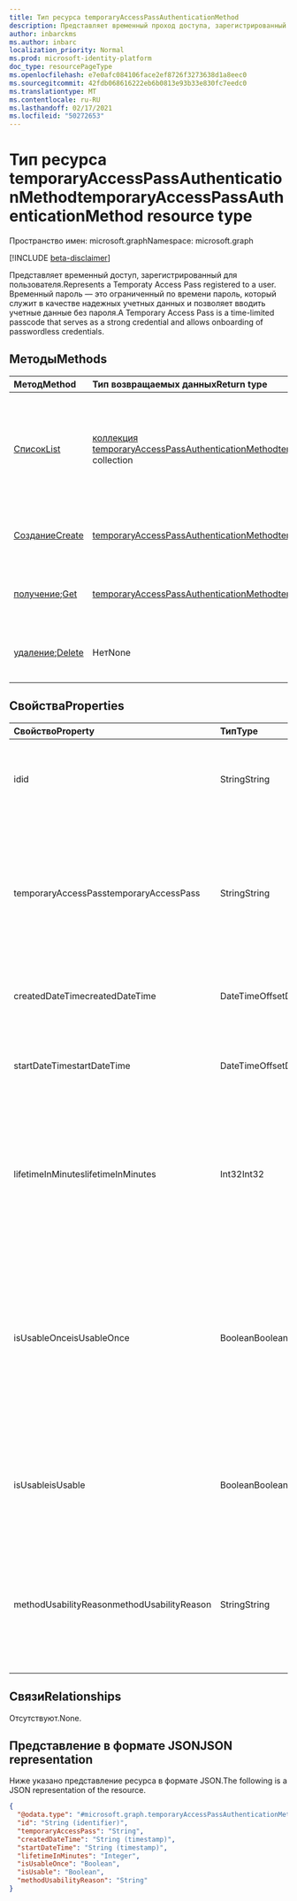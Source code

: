 ```yaml
---
title: Тип ресурса temporaryAccessPassAuthenticationMethod
description: Представляет временный проход доступа, зарегистрированный для пользователя.
author: inbarckms
ms.author: inbarc
localization_priority: Normal
ms.prod: microsoft-identity-platform
doc_type: resourcePageType
ms.openlocfilehash: e7e0afc084106face2ef8726f3273638d1a8eec0
ms.sourcegitcommit: 42fdb068616222eb6b0813e93b33e830fc7eedc0
ms.translationtype: MT
ms.contentlocale: ru-RU
ms.lasthandoff: 02/17/2021
ms.locfileid: "50272653"
---
```

# <a name="temporaryaccesspassauthenticationmethod-resource-type"></a><span data-ttu-id="fd1db-103">Тип ресурса temporaryAccessPassAuthenticationMethod</span><span class="sxs-lookup"><span data-stu-id="fd1db-103">temporaryAccessPassAuthenticationMethod resource type</span></span>

<span data-ttu-id="fd1db-104">Пространство имен: microsoft.graph</span><span class="sxs-lookup"><span data-stu-id="fd1db-104">Namespace: microsoft.graph</span></span>

[!INCLUDE [beta-disclaimer](../../includes/beta-disclaimer.md)]

<span data-ttu-id="fd1db-105">Представляет временный доступ, зарегистрированный для пользователя.</span><span class="sxs-lookup"><span data-stu-id="fd1db-105">Represents a Temporaty Access Pass registered to a user.</span></span> <span data-ttu-id="fd1db-106">Временный пароль — это ограниченный по времени пароль, который служит в качестве надежных учетных данных и позволяет вводить учетные данные без пароля.</span><span class="sxs-lookup"><span data-stu-id="fd1db-106">A Temporary Access Pass is a time-limited passcode that serves as a strong credential and allows onboarding of passwordless credentials.</span></span>

## <a name="methods"></a><span data-ttu-id="fd1db-107">Методы</span><span class="sxs-lookup"><span data-stu-id="fd1db-107">Methods</span></span>
|<span data-ttu-id="fd1db-108">Метод</span><span class="sxs-lookup"><span data-stu-id="fd1db-108">Method</span></span>|<span data-ttu-id="fd1db-109">Тип возвращаемых данных</span><span class="sxs-lookup"><span data-stu-id="fd1db-109">Return type</span></span>|<span data-ttu-id="fd1db-110">Описание</span><span class="sxs-lookup"><span data-stu-id="fd1db-110">Description</span></span>|
|:---|:---|:---|
|[<span data-ttu-id="fd1db-111">Список</span><span class="sxs-lookup"><span data-stu-id="fd1db-111">List</span></span>](../api/temporaryaccesspassauthenticationmethod-list.md)|<span data-ttu-id="fd1db-112">[коллекция temporaryAccessPassAuthenticationMethod](../resources/temporaryaccesspassauthenticationmethod.md)</span><span class="sxs-lookup"><span data-stu-id="fd1db-112">[temporaryAccessPassAuthenticationMethod](../resources/temporaryaccesspassauthenticationmethod.md) collection</span></span>|<span data-ttu-id="fd1db-113">Получить список временных **объектовAccessPassAuthenticationMethod** пользователя и их свойств.</span><span class="sxs-lookup"><span data-stu-id="fd1db-113">Retrieve a list of a user's **temporaryAccessPassAuthenticationMethod** objects and their properties.</span></span> <span data-ttu-id="fd1db-114">У пользователей может быть только один метод проверки подлинности с временным доступом.</span><span class="sxs-lookup"><span data-stu-id="fd1db-114">Users can only have one Temporary Access Pass authentication method.</span></span>|
|[<span data-ttu-id="fd1db-115">Создание</span><span class="sxs-lookup"><span data-stu-id="fd1db-115">Create</span></span>](../api/temporaryaccesspassauthenticationmethod-post.md)|[<span data-ttu-id="fd1db-116">temporaryAccessPassAuthenticationMethod</span><span class="sxs-lookup"><span data-stu-id="fd1db-116">temporaryAccessPassAuthenticationMethod</span></span>](../resources/temporaryaccesspassauthenticationmethod.md)|<span data-ttu-id="fd1db-117">Создание объекта **temporaryAccessPassAuthenticationMethod** пользователя.</span><span class="sxs-lookup"><span data-stu-id="fd1db-117">Create a user's **temporaryAccessPassAuthenticationMethod** object.</span></span>|
|<span data-ttu-id="fd1db-118">[получение](../api/temporaryaccesspassauthenticationmethod-get.md);</span><span class="sxs-lookup"><span data-stu-id="fd1db-118">[Get](../api/temporaryaccesspassauthenticationmethod-get.md)</span></span>|[<span data-ttu-id="fd1db-119">temporaryAccessPassAuthenticationMethod</span><span class="sxs-lookup"><span data-stu-id="fd1db-119">temporaryAccessPassAuthenticationMethod</span></span>](../resources/temporaryaccesspassauthenticationmethod.md)|<span data-ttu-id="fd1db-120">Извлечение свойств временного объекта **UserAccessPassAuthenticationMethod.**</span><span class="sxs-lookup"><span data-stu-id="fd1db-120">Retrieve the properties of the user's **temporaryAccessPassAuthenticationMethod** object.</span></span>||
|<span data-ttu-id="fd1db-121">[удаление](../api/temporaryaccesspassauthenticationmethod-delete.md);</span><span class="sxs-lookup"><span data-stu-id="fd1db-121">[Delete](../api/temporaryaccesspassauthenticationmethod-delete.md)</span></span>|<span data-ttu-id="fd1db-122">Нет</span><span class="sxs-lookup"><span data-stu-id="fd1db-122">None</span></span>|<span data-ttu-id="fd1db-123">Удаление объекта **temporaryAccessPassAuthenticationMethod** пользователя.</span><span class="sxs-lookup"><span data-stu-id="fd1db-123">Delete a user's **temporaryAccessPassAuthenticationMethod** object.</span></span>|

## <a name="properties"></a><span data-ttu-id="fd1db-124">Свойства</span><span class="sxs-lookup"><span data-stu-id="fd1db-124">Properties</span></span>
|<span data-ttu-id="fd1db-125">Свойство</span><span class="sxs-lookup"><span data-stu-id="fd1db-125">Property</span></span>|<span data-ttu-id="fd1db-126">Тип</span><span class="sxs-lookup"><span data-stu-id="fd1db-126">Type</span></span>|<span data-ttu-id="fd1db-127">Описание</span><span class="sxs-lookup"><span data-stu-id="fd1db-127">Description</span></span>|
|:---|:---|:---|
|<span data-ttu-id="fd1db-128">id</span><span class="sxs-lookup"><span data-stu-id="fd1db-128">id</span></span>|<span data-ttu-id="fd1db-129">String</span><span class="sxs-lookup"><span data-stu-id="fd1db-129">String</span></span>|<span data-ttu-id="fd1db-130">Идентификатор временного доступа, зарегистрированного для этого пользователя.</span><span class="sxs-lookup"><span data-stu-id="fd1db-130">The identifier of the Temporary Access Pass registered to this user.</span></span>|
|<span data-ttu-id="fd1db-131">temporaryAccessPass</span><span class="sxs-lookup"><span data-stu-id="fd1db-131">temporaryAccessPass</span></span>|<span data-ttu-id="fd1db-132">String</span><span class="sxs-lookup"><span data-stu-id="fd1db-132">String</span></span>|<span data-ttu-id="fd1db-133">ВременныйaccessPass, используемый для проверки подлинности.</span><span class="sxs-lookup"><span data-stu-id="fd1db-133">The temporaryAccessPass used to authenticate.</span></span> <span data-ttu-id="fd1db-134">Возвращается только при создании нового временногоaccessPass; возвращается как NULL с get.</span><span class="sxs-lookup"><span data-stu-id="fd1db-134">Returned only on creation of a new temporaryAccessPass; returned as NULL with GET.</span></span>|
|<span data-ttu-id="fd1db-135">createdDateTime</span><span class="sxs-lookup"><span data-stu-id="fd1db-135">createdDateTime</span></span>|<span data-ttu-id="fd1db-136">DateTimeOffset</span><span class="sxs-lookup"><span data-stu-id="fd1db-136">DateTimeOffset</span></span>|<span data-ttu-id="fd1db-137">Дата и время создания temporaryAccessPass.</span><span class="sxs-lookup"><span data-stu-id="fd1db-137">The date and time when the temporaryAccessPass was created.</span></span>|
|<span data-ttu-id="fd1db-138">startDateTime</span><span class="sxs-lookup"><span data-stu-id="fd1db-138">startDateTime</span></span>|<span data-ttu-id="fd1db-139">DateTimeOffset</span><span class="sxs-lookup"><span data-stu-id="fd1db-139">DateTimeOffset</span></span>|<span data-ttu-id="fd1db-140">Дата и время, когда временныйaccessPass становится доступным для использования.</span><span class="sxs-lookup"><span data-stu-id="fd1db-140">The date and time when the temporaryAccessPass becomes available to use.</span></span>|
|<span data-ttu-id="fd1db-141">lifetimeInMinutes</span><span class="sxs-lookup"><span data-stu-id="fd1db-141">lifetimeInMinutes</span></span>|<span data-ttu-id="fd1db-142">Int32</span><span class="sxs-lookup"><span data-stu-id="fd1db-142">Int32</span></span>|<span data-ttu-id="fd1db-143">Время существования temporaryAccessPass в минутах, начиная с startDateTime.</span><span class="sxs-lookup"><span data-stu-id="fd1db-143">The lifetime of the temporaryAccessPass in minutes starting at startDateTime.</span></span> <span data-ttu-id="fd1db-144">Минимум 10, максимум 43200 (эквивалентно 30 дням).</span><span class="sxs-lookup"><span data-stu-id="fd1db-144">Minimum 10, Maximum 43200 (equivalent to 30 days).</span></span>|
|<span data-ttu-id="fd1db-145">isUsableOnce</span><span class="sxs-lookup"><span data-stu-id="fd1db-145">isUsableOnce</span></span>|<span data-ttu-id="fd1db-146">Boolean</span><span class="sxs-lookup"><span data-stu-id="fd1db-146">Boolean</span></span>|<span data-ttu-id="fd1db-147">Определяет, ограничен ли проход одновейным использованием.</span><span class="sxs-lookup"><span data-stu-id="fd1db-147">Determines whether the pass is limited to a one time use.</span></span> <span data-ttu-id="fd1db-148">Если этот проход можно использовать один раз; если этот проход можно использовать несколько раз в течение `true` `false` срока действия temporaryAccessPass.</span><span class="sxs-lookup"><span data-stu-id="fd1db-148">If `true`, the pass can be used once; if `false`, the pass can be used multiple times within the temporaryAccessPass lifetime.</span></span>|
|<span data-ttu-id="fd1db-149">isUsable</span><span class="sxs-lookup"><span data-stu-id="fd1db-149">isUsable</span></span>|<span data-ttu-id="fd1db-150">Boolean</span><span class="sxs-lookup"><span data-stu-id="fd1db-150">Boolean</span></span>|<span data-ttu-id="fd1db-151">Состояние метода проверки подлинности, который указывает, может ли пользователь в настоящее время его указать.</span><span class="sxs-lookup"><span data-stu-id="fd1db-151">The state of the authentication method that indicates whether it's currently usable by the user.</span></span>|
|<span data-ttu-id="fd1db-152">methodUsabilityReason</span><span class="sxs-lookup"><span data-stu-id="fd1db-152">methodUsabilityReason</span></span>|<span data-ttu-id="fd1db-153">String</span><span class="sxs-lookup"><span data-stu-id="fd1db-153">String</span></span>|<span data-ttu-id="fd1db-154">Сведения о состоянии использования (isUsable).</span><span class="sxs-lookup"><span data-stu-id="fd1db-154">Details about usability state (isUsable).</span></span> <span data-ttu-id="fd1db-155">Причины могут быть: `enabledByPolicy` , , , , `disabledByPolicy` `expired` `notYetValid` `oneTimeUsed` .</span><span class="sxs-lookup"><span data-stu-id="fd1db-155">Reasons can include: `enabledByPolicy`, `disabledByPolicy`, `expired`, `notYetValid`, `oneTimeUsed`.</span></span>|


## <a name="relationships"></a><span data-ttu-id="fd1db-156">Связи</span><span class="sxs-lookup"><span data-stu-id="fd1db-156">Relationships</span></span>
<span data-ttu-id="fd1db-157">Отсутствуют.</span><span class="sxs-lookup"><span data-stu-id="fd1db-157">None.</span></span>

## <a name="json-representation"></a><span data-ttu-id="fd1db-158">Представление в формате JSON</span><span class="sxs-lookup"><span data-stu-id="fd1db-158">JSON representation</span></span>
<span data-ttu-id="fd1db-159">Ниже указано представление ресурса в формате JSON.</span><span class="sxs-lookup"><span data-stu-id="fd1db-159">The following is a JSON representation of the resource.</span></span>
<!-- {
  "blockType": "resource",
  "keyProperty": "id",
  "@odata.type": "microsoft.graph.temporaryAccessPassAuthenticationMethod",
  "baseType": "microsoft.graph.authenticationMethod",
  "openType": false
}
-->
``` json
{
  "@odata.type": "#microsoft.graph.temporaryAccessPassAuthenticationMethod",
  "id": "String (identifier)",
  "temporaryAccessPass": "String",
  "createdDateTime": "String (timestamp)",
  "startDateTime": "String (timestamp)",
  "lifetimeInMinutes": "Integer",
  "isUsableOnce": "Boolean",
  "isUsable": "Boolean",
  "methodUsabilityReason": "String"
}
```
